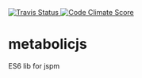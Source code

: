 <a href="https://travis-ci.org/djindjic/metabolicjs">
  <img alt="Travis Status" src="http://img.shields.io/travis/djindjic/metabolicjs/master.svg?style=flat&amp;label=travis">
</a>

<a href="https://codeclimate.com/github/djindjic/metabolicjs">
  <img alt="Code Climate Score" src="http://img.shields.io/codeclimate/github/djindjic/metabolicjs.svg?style=flat">
</a>
  
metabolicjs
===========
ES6 lib for jspm
